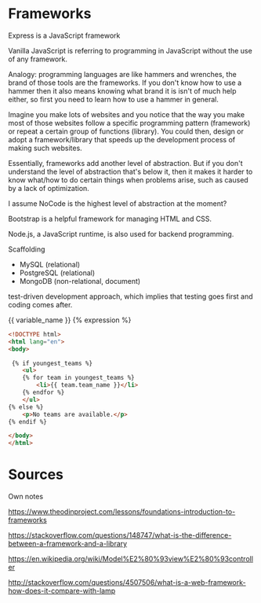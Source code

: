 # Frameworks
Express is a JavaScript framework

Vanilla JavaScript is referring to programming in JavaScript without the use of any framework.

Analogy: programming languages are like hammers and wrenches, the brand of those tools are the frameworks. If you don't know how to use a hammer then it also means knowing what brand it is isn't of much help either, so first you need to learn how to use a hammer in general.

Imagine you make lots of websites and you notice that the way you make most of those websites follow a specific programming pattern (framework) or repeat a certain group of functions (library). You could then, design or adopt a framework/library that speeds up the development process of making such websites.

Essentially, frameworks add another level of abstraction. But if you don't understand the level of abstraction that's below it, then it makes it harder to know what/how to do certain things when problems arise, such as caused by a lack of optimization.

I assume NoCode is the highest level of abstraction at the moment?

Bootstrap is a helpful framework for managing HTML and CSS.

Node.js, a JavaScript runtime, is also used for backend programming.

Scaffolding

-   MySQL (relational)
-   PostgreSQL (relational)
-   MongoDB (non-relational, document)

test-driven development approach, which implies that testing goes first and coding comes after.

{{ variable_name }}
{% expression %}

```html
<!DOCTYPE html>
<html lang="en">
<body>

 {% if youngest_teams %}
    <ul>
    {% for team in youngest_teams %}
        <li>{{ team.team_name }}</li>
    {% endfor %}
    </ul>
{% else %}
    <p>No teams are available.</p>
{% endif %}

</body>
</html>
```


# Sources
Own notes

https://www.theodinproject.com/lessons/foundations-introduction-to-frameworks

https://stackoverflow.com/questions/148747/what-is-the-difference-between-a-framework-and-a-library

https://en.wikipedia.org/wiki/Model%E2%80%93view%E2%80%93controller

http://stackoverflow.com/questions/4507506/what-is-a-web-framework-how-does-it-compare-with-lamp